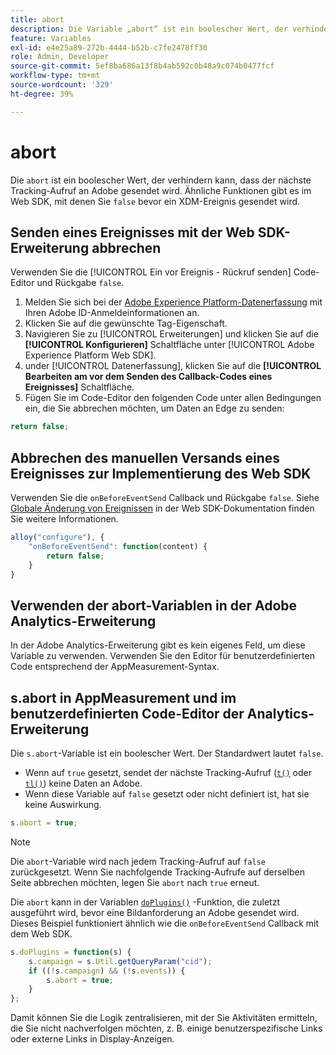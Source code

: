 ```yaml
---
title: abort
description: Die Variable „abort“ ist ein boolescher Wert, der verhindert, dass ein Treffer an die Adobe-Datenerfassungs-Server gesendet wird.
feature: Variables
exl-id: e4e25a89-272b-4444-b52b-c7fe2478ff30
role: Admin, Developer
source-git-commit: 5ef8ba686a13f8b4ab592c0b48a9c074b0477fcf
workflow-type: tm+mt
source-wordcount: '329'
ht-degree: 39%

---
```


# abort

Die `abort` ist ein boolescher Wert, der verhindern kann, dass der nächste Tracking-Aufruf an Adobe gesendet wird. Ähnliche Funktionen gibt es im Web SDK, mit denen Sie `false` bevor ein XDM-Ereignis gesendet wird.

## Senden eines Ereignisses mit der Web SDK-Erweiterung abbrechen

Verwenden Sie die [!UICONTROL Ein vor Ereignis - Rückruf senden] Code-Editor und Rückgabe `false`.

1. Melden Sie sich bei der [Adobe Experience Platform-Datenerfassung](https://experience.adobe.com/data-collection) mit Ihren Adobe ID-Anmeldeinformationen an.
1. Klicken Sie auf die gewünschte Tag-Eigenschaft.
1. Navigieren Sie zu [!UICONTROL Erweiterungen] und klicken Sie auf die **[!UICONTROL Konfigurieren]** Schaltfläche unter [!UICONTROL Adobe Experience Platform Web SDK].
1. under [!UICONTROL Datenerfassung], klicken Sie auf die **[!UICONTROL Bearbeiten am vor dem Senden des Callback-Codes eines Ereignisses]** Schaltfläche.
1. Fügen Sie im Code-Editor den folgenden Code unter allen Bedingungen ein, die Sie abbrechen möchten, um Daten an Edge zu senden:

```js
return false;
```

## Abbrechen des manuellen Versands eines Ereignisses zur Implementierung des Web SDK

Verwenden Sie die `onBeforeEventSend` Callback und Rückgabe `false`. Siehe [Globale Änderung von Ereignissen](https://experienceleague.adobe.com/docs/experience-platform/edge/fundamentals/tracking-events.html#modifying-events-globally) in der Web SDK-Dokumentation finden Sie weitere Informationen.

```js
alloy("configure"), {
    "onBeforeEventSend": function(content) {
        return false;
    }
}
```

## Verwenden der abort-Variablen in der Adobe Analytics-Erweiterung

In der Adobe Analytics-Erweiterung gibt es kein eigenes Feld, um diese Variable zu verwenden. Verwenden Sie den Editor für benutzerdefinierten Code entsprechend der AppMeasurement-Syntax.

## s.abort in AppMeasurement und im benutzerdefinierten Code-Editor der Analytics-Erweiterung

Die `s.abort`-Variable ist ein boolescher Wert. Der Standardwert lautet `false`.

* Wenn auf `true` gesetzt, sendet der nächste Tracking-Aufruf ([`t()`](../functions/t-method.md) oder [`tl()`](../functions/tl-method.md)) keine Daten an Adobe.
* Wenn diese Variable auf `false` gesetzt oder nicht definiert ist, hat sie keine Auswirkung.

```js
s.abort = true;
```

>[!NOTE]
>
>Die `abort`-Variable wird nach jedem Tracking-Aufruf auf `false` zurückgesetzt. Wenn Sie nachfolgende Tracking-Aufrufe auf derselben Seite abbrechen möchten, legen Sie `abort` nach `true` erneut.

Die `abort` kann in der Variablen [`doPlugins()`](../functions/doplugins.md) -Funktion, die zuletzt ausgeführt wird, bevor eine Bildanforderung an Adobe gesendet wird. Dieses Beispiel funktioniert ähnlich wie die `onBeforeEventSend` Callback mit dem Web SDK.

```js
s.doPlugins = function(s) {
    s.campaign = s.Util.getQueryParam("cid");
    if ((!s.campaign) && (!s.events)) {
        s.abort = true;
    }
};
```

Damit können Sie die Logik zentralisieren, mit der Sie Aktivitäten ermitteln, die Sie nicht nachverfolgen möchten, z. B. einige benutzerspezifische Links oder externe Links in Display-Anzeigen.
